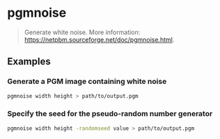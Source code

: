 # pgmnoise

> Generate white noise. More information: <https://netpbm.sourceforge.net/doc/pgmnoise.html>.

## Examples

### Generate a PGM image containing white noise

```bash
pgmnoise width height > path/to/output.pgm
```

### Specify the seed for the pseudo-random number generator

```bash
pgmnoise width height -randomseed value > path/to/output.pgm
```
